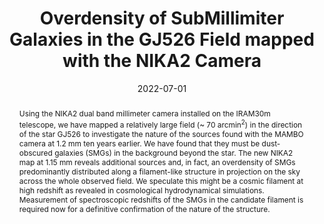 ---
title: "Overdensity of SubMillimiter Galaxies in the GJ526 Field mapped with the NIKA2 Camera"
collection: "publications"
category: "co_procs"
permalink: /publications/2022EPJWC25700027L
link: https://ui.adsabs.harvard.edu/abs/2022EPJWC.25700027L/abstract
date: 2022-07-01
venue: "mm Universe @ NIKA2 - Observing the mm Universe with the NIKA2 Camera"
citation: "Lestrade, J.-F., Adam, R., Ade, P., et al. (2022), mm Universe @ NIKA2 - Observing the mm Universe with the NIKA2 Camera, 257, 00027."
abstract: "Using the NIKA2 dual band millimeter camera installed on the IRAM30m telescope, we have mapped a relatively large field (~ 70 arcmin<SUP>2</SUP>) in the direction of the star GJ526 to investigate the nature of the sources found with the MAMBO camera at 1.2 mm ten years earlier. We have found that they must be dust-obscured galaxies (SMGs) in the background beyond the star. The new NIKA2 map at 1.15 mm reveals additional sources and, in fact, an overdensity of SMGs predominantly distributed along a filament-like structure in projection on the sky across the whole observed field. We speculate this might be a cosmic filament at high redshift as revealed in cosmological hydrodynamical simulations. Measurement of spectroscopic redshifts of the SMGs in the candidate filament is required now for a definitive confirmation of the nature of the structure."
---